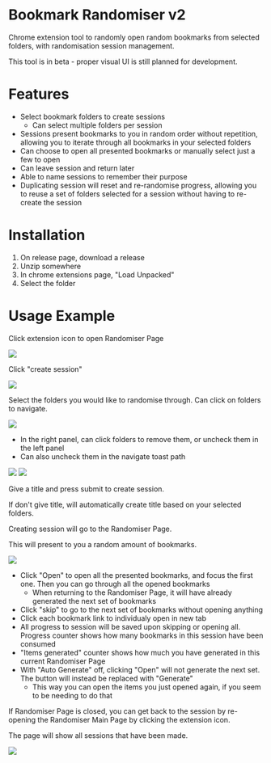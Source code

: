 # Bookmark Randomiser v2
Chrome extension tool to randomly open random bookmarks from selected folders, with randomisation session management.

This tool is in beta - proper visual UI is still planned for development.

# Features
- Select bookmark folders to create sessions
    - Can select multiple folders per session
- Sessions present bookmarks to you in random order without repetition, allowing you to iterate through all bookmarks in your selected folders
- Can choose to open all presented bookmarks or manually select just a few to open
- Can leave session and return later
- Able to name sessions to remember their purpose
- Duplicating session will reset and re-randomise progress, allowing you to reuse a set of folders selected for a session without having to re-create the session

# Installation
1. On release page, download a release
2. Unzip somewhere
3. In chrome extensions page, "Load Unpacked"
4. Select the folder

# Usage Example
Click extension icon to open Randomiser Page

![](./doc/img/1.png)

Click "create session"

![](./doc/img/2.png)

Select the folders you would like to randomise through. Can click on folders to navigate.

![](./doc/img/3.png)

- In the right panel, can click folders to remove them, or uncheck them in the left panel
- Can also uncheck them in the navigate toast path

![](./doc/img/4.png)
![](./doc/img/5.png)

Give a title and press submit to create session.

If don't give title, will automatically create title based on your selected folders.

Creating session will go to the Randomiser Page.

This will present to you a random amount of bookmarks.

![](./doc/img/6.png)

- Click "Open" to open all the presented bookmarks, and focus the first one. Then you can go through all the opened bookmarks
    - When returning to the Randomiser Page, it will have already generated the next set of bookmarks
- Click "skip" to go to the next set of bookmarks without opening anything
- Click each bookmark link to individualy open in new tab
- All progress to session will be saved upon skipping or opening all. Progress counter shows how many bookmarks in this session have been consumed
- "Items generated" counter shows how much you have generated in this current Randomiser Page
- With "Auto Generate" off, clicking "Open" will not generate the next set. The button will instead be replaced with "Generate"
    - This way you can open the items you just opened again, if you seem to be needing to do that

If Randomiser Page is closed, you can get back to the session by re-opening the Randomiser Main Page by clicking the extension icon.

The page will show all sessions that have been made.

![](./doc/img/7.png)